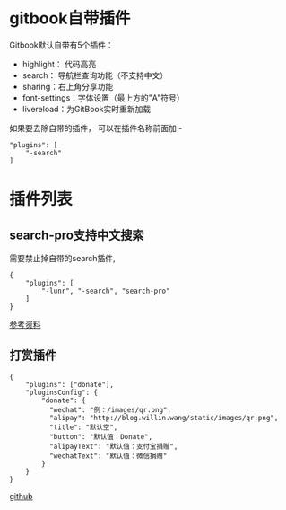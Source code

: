 # gitbook自带插件
Gitbook默认自带有5个插件：

* highlight： 代码高亮
* search： 导航栏查询功能（不支持中文）
* sharing：右上角分享功能
* font-settings：字体设置（最上方的"A"符号）
* livereload：为GitBook实时重新加载

如果要去除自带的插件， 可以在插件名称前面加 -
```
"plugins": [
    "-search"
]
```

# 插件列表

## search-pro支持中文搜索
需要禁止掉自带的search插件,
```
{
    "plugins": [
        "-lunr", "-search", "search-pro"
    ]
}
```
[参考资料](https://www.jianshu.com/p/77d627ea6f31)

## 打赏插件
```
{
    "plugins": ["donate"],
    "pluginsConfig": {
        "donate": {
          "wechat": "例：/images/qr.png",
          "alipay": "http://blog.willin.wang/static/images/qr.png",
          "title": "默认空",
          "button": "默认值：Donate",
          "alipayText": "默认值：支付宝捐赠",
          "wechatText": "默认值：微信捐赠"
        }
    }
}
```
[github](https://developer.aliyun.com/mirror/npm/package/gitbook-plugin-donate)